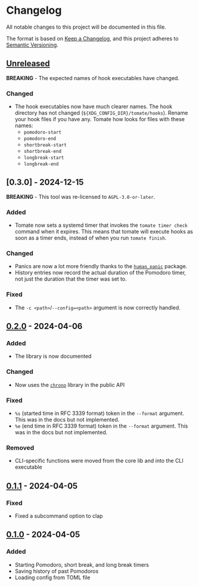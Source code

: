 # Changelog

All notable changes to this project will be documented in this file.

The format is based on [Keep a Changelog](https://keepachangelog.com/en/1.1.0/),
and this project adheres to [Semantic Versioning](https://semver.org/spec/v2.0.0.html).

## [Unreleased]

**BREAKING** - The expected names of hook executables have changed.

### Changed

- The hook executables now have much clearer names. The hook directory has not changed (`${XDG_CONFIG_DIR}/tomate/hooks`). Rename your hook files if you have any. Tomate how looks for files with these names:
    - `pomodoro-start`
    - `pomodoro-end`
    - `shortbreak-start`
    - `shortbreak-end`
    - `longbreak-start`
    - `longbreak-end`

[unreleased]: https://github.com/Cantido/tomate/compare/v0.3.0...HEAD

## [0.3.0] - 2024-12-15

**BREAKING** - This tool was re-licensed to `AGPL-3.0-or-later`.

### Added

- Tomate now sets a systemd timer that invokes the `tomate timer check` command when it expires.
  This means that tomate will execute hooks as soon as a timer ends, instead of when you run `tomate finish`.

### Changed

- Panics are now a lot more friendly thanks to the [`human_panic`](https://github.com/rust-cli/human-panic) package.
- History entries now record the actual duration of the Pomodoro timer, not just the duration that the timer was set to.

### Fixed

- The `-c <path>`/`--config=<path>` argument is now correctly handled.

[0.2.0]: https://github.com/Cantido/tomate/compare/v0.2.0..v0.3.0

## [0.2.0] - 2024-04-06

### Added

- The library is now documented

### Changed

- Now uses the [`chrono`](https://docs.rs/chrono) library in the public API

### Fixed

- `%s` (started time in RFC 3339 format) token in the `--format` argument. This was in the docs but not implemented.
- `%e` (end time in RFC 3339 format) token in the `--format` argument. This was in the docs but not implemented.

### Removed

- CLI-specific functions were moved from the core lib and into the CLI executable

[0.2.0]: https://github.com/Cantido/tomate/compare/v0.1.1..v0.2.0

## [0.1.1] - 2024-04-05

### Fixed

- Fixed a subcommand option to clap

[0.1.1]: https://github.com/Cantido/tomate/compare/v0.1.0..v0.1.1

## [0.1.0] - 2024-04-05

### Added

- Starting Pomodoro, short break, and long break timers
- Saving history of past Pomodoros
- Loading config from TOML file

[0.1.0]: https://github.com/Cantido/tomate/releases/tag/v0.1.0
